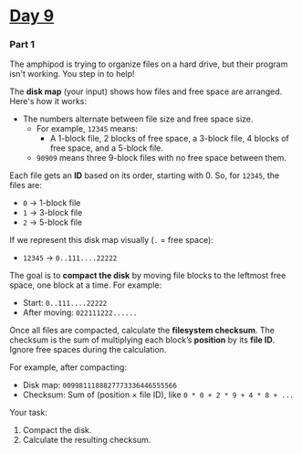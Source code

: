 # [Day 9](https://adventofcode.com/2024/day/9)

### Part 1 

The amphipod is trying to organize files on a hard drive, but their program isn't working. You step in to help!  

The **disk map** (your input) shows how files and free space are arranged. Here's how it works:  
- The numbers alternate between file size and free space size.  
  - For example, `12345` means:  
    - A 1-block file, 2 blocks of free space, a 3-block file, 4 blocks of free space, and a 5-block file.  
  - `90909` means three 9-block files with no free space between them.  

Each file gets an **ID** based on its order, starting with 0. So, for `12345`, the files are:  
- `0` → 1-block file  
- `1` → 3-block file  
- `2` → 5-block file  

If we represent this disk map visually (`.` = free space):  
- `12345` → `0..111....22222`  

The goal is to **compact the disk** by moving file blocks to the leftmost free space, one block at a time. For example:  
- Start: `0..111....22222`  
- After moving: `022111222......`  

Once all files are compacted, calculate the **filesystem checksum**. The checksum is the sum of multiplying each block’s **position** by its **file ID**. Ignore free spaces during the calculation.  

For example, after compacting:  
- Disk map: `0099811188827773336446555566`  
- Checksum: Sum of (position × file ID), like `0 * 0 + 2 * 9 + 4 * 8 + ...`  

Your task:  
1. Compact the disk.  
2. Calculate the resulting checksum.  
